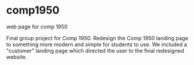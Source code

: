 # comp1950
web page for comp 1950

Final group project for Comp 1950.
Redesign the Comp 1950 landing page to something more modern and simple for students to use. We included a "customer" landing page which directed the user to the final redesigned website.

